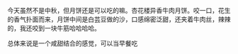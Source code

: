 今天虽然不是中秋，但月饼还是可以吃的嘛。杏花楼异香牛肉月饼。咬一口，花生的香气扑面而来，月饼中间是白芸豆做的沙，口感绵密泛甜，还夹着牛肉丝，辣辣的，我还咬到一块牛筋哈哈哈哈。

总体来说是一个咸甜结合的感觉，可以当早餐吃